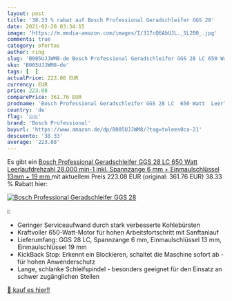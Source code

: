 ```yaml
---
layout: post
title: '38.33 % rabat auf Bosch Professional Geradschleifer GGS 28'
date: 2021-02-20 03:34:15
image: 'https://m.media-amazon.com/images/I/317cQ6AbUJL._SL200_.jpg'
comments: true
category: ofertas
author: ring
slug: 'B005UJJWM8-de Bosch Professional Geradschleifer GGS 28 LC 650 Watt...'
sku: 'B005UJJWM8-de'
tags: [  ]
actualPrice: 223.08 EUR
currency: EUR
price: 223.08
comparePrice: 361.76 EUR
prodname: 'Bosch Professional Geradschleifer GGS 28 LC  650 Watt  Leerlaufdrehzahl 28.000 min-1  inkl. Spannzange 6 mm + Einmaulschlüssel 13mm + 19 mm '
country: 'de'
flag: '🇩🇪'
brand: 'Bosch Professional'
buyurl: 'https://www.amazon.de/dp/B005UJJWM8/?tag=tolees0ca-21'
descuento: '38.33'
average: '223.08'
---
```


Es gibt ein [Bosch Professional Geradschleifer GGS 28 LC  650 Watt  Leerlaufdrehzahl 28.000 min-1  inkl. Spannzange 6 mm + Einmaulschlüssel 13mm + 19 mm ](https://www.amazon.de/dp/B005UJJWM8/?tag=tolees0ca-21) mit aktuellem Preis 223.08 EUR (original: 361.76 EUR) 38.33 % Rabatt hier:

[![Bosch Professional Geradschleifer GGS 28](https://m.media-amazon.com/images/I/317cQ6AbUJL._SL200_.jpg)](https://www.amazon.de/dp/B005UJJWM8/?tag=tolees0ca-21)

ℹ️:

- Geringer Serviceaufwand durch stark verbesserte Kohlebürsten
- Kraftvoller 650-Watt-Motor für hohen Arbeitsfortschritt mit Sanftanlauf
- Lieferumfang: GGS 28 LC, Spannzange 6 mm, Einmaulschlüssel 13 mm, Einmaulschlüssel 19 mm
- KickBack Stop: Erkennt ein Blockieren, schaltet die Maschine sofort ab - für hohen Anwenderschutz
- Lange, schlanke Schleifspindel - besonders geeignet für den Einsatz an schwer zugänglichen Stellen

[🛒 kauf es hier!!](https://www.amazon.de/dp/B005UJJWM8/?tag=tolees0ca-21)

